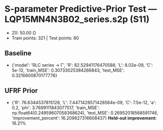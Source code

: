 # S-parameter Predictive-Prior Test — LQP15MN4N3B02_series.s2p (S11)
- Z0: 50.00 Ω
- Train points: 321  |  Test points: 80

## Baseline
- {'model': 'RLC series -> Γ', 'R': 82.52941176470588, 'L': 8.02e-09, 'C': 5e-12, 'train_MSE': 0.30733025384266843, 'test_MSE': 0.3216600870177776}

## UFRF Prior
- {'R': 76.6344537815126, 'L': 7.4471428571428564e-09, 'C': 7.5e-12, 'a': 0.2, 'phi': 3.7699111843077517, 'train_MSE': np.float64(0.24959607058368624), 'test_MSE': 0.26952018568591746, 'improvement_percent': 16.209627316608437}
**Held-out improvement:** 16.21%